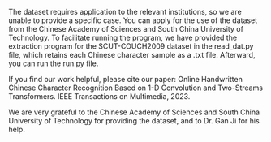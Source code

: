 The dataset requires application to the relevant institutions, so we are unable to provide a specific case. You can apply for the use of the dataset from the Chinese Academy of Sciences and South China University of Technology. To facilitate running the program, we have provided the extraction program for the SCUT-COUCH2009 dataset in the read_dat.py file, which retains each Chinese character sample as a .txt file. Afterward, you can run the run.py file.

If you find our work helpful, please cite our paper: Online Handwritten Chinese Character Recognition Based on 1-D Convolution and Two-Streams Transformers. IEEE Transactions on Multimedia, 2023.


We are very grateful to the Chinese Academy of Sciences and South China University of Technology for providing the dataset, and to Dr. Gan Ji for his help.
